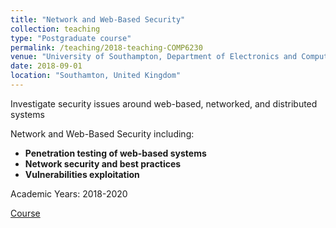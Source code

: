 ```yaml
---
title: "Network and Web-Based Security"
collection: teaching
type: "Postgraduate course"
permalink: /teaching/2018-teaching-COMP6230
venue: "University of Southampton, Department of Electronics and Computer Science"
date: 2018-09-01
location: "Southamton, United Kingdom"
---
```


Investigate security issues around web-based, networked, and distributed systems

Network and Web-Based Security including:

- **Penetration testing of web-based systems**
- **Network security and best practices**
- **Vulnerabilities exploitation**

Academic Years: 2018-2020

[Course](https://www.southampton.ac.uk/courses/modules/comp6230)